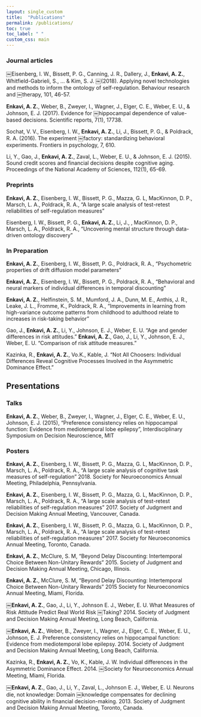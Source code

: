 ```yaml
---
layout: single_custom
title:  "Publications"
permalink: /publications/
toc: true
toc_label: " "
custom_css: main
---
```


### Journal articles

￼Eisenberg, I. W., Bissett, P. G., Canning, J. R., Dallery, J., **Enkavi, A. Z.**, Whitfield-Gabrieli, S., ... & Kim, S. J.
￼(2018). Applying novel technologies and methods to inform the ontology of self-regulation. Behaviour research and
￼therapy, 101, 46-57.

**Enkavi, A. Z.**, Weber, B., Zweyer, I., Wagner, J., Elger, C. E., Weber, E. U., & Johnson, E. J. (2017). Evidence for
￼hippocampal dependence of value-based decisions. Scientific reports, 7(1), 17738.

Sochat, V. V., Eisenberg, I. W., **Enkavi, A. Z.**, Li, J., Bissett, P. G., & Poldrack, R. A. (2016). The experiment
￼factory: standardizing behavioral experiments. Frontiers in psychology, 7, 610.

Li, Y., Gao, J., **Enkavi, A. Z.**, Zaval, L., Weber, E. U., & Johnson, E. J. (2015). Sound credit scores and financial decisions despite cognitive aging. Proceedings of the National Academy of Sciences, 112(1), 65-69.  

### Preprints

**Enkavi, A. Z.**, Eisenberg, I. W., Bissett, P. G., Mazza, G. L, MacKinnon, D. P., Marsch, L. A., Poldrack, R. A., “A
large scale analysis of test-retest reliabilities of self-regulation measures”  

Eisenberg, I. W., Bissett, P. G., **Enkavi, A. Z.**, Li, J., , MacKinnon, D. P., Marsch, L. A., Poldrack, R. A., “Uncovering mental structure through data-driven ontology discovery”  

### In Preparation

**Enkavi, A. Z.**, Eisenberg, I. W., Bissett, P. G., Poldrack, R. A., “Psychometric properties of drift diffusion model
parameters”  

**Enkavi, A. Z.**, Eisenberg, I. W., Bissett, P. G., Poldrack, R. A., “Behavioral and neural markers of individual differences in temporal discounting”  

**Enkavi, A. Z.**, Helfinstein, S. M., Mumford, J. A., Dunn, M. E., Anthis, J. R., Leake, J. L., Fromme, K., Poldrack, R. A., “Improvements in learning from high-variance outcome patterns from childhood to adulthood relate to increases in risk-taking behavior”  

Gao, J., **Enkavi, A. Z.**, Li, Y., Johnson, E. J., Weber, E. U. “Age and gender differences in risk attitudes.” **Enkavi, A. Z.**, Gao, J., Li, Y., Johnson, E. J., Weber, E. U. “Comparison of risk attitude measures.”  

Kazinka, R., **Enkavi, A. Z.**, Vo.K., Kable, J. “Not All Choosers: Individual Differences Reveal Cognitive Processes Involved in the Asymmetric Dominance Effect.”

## Presentations

### Talks

**Enkavi, A. Z.**, Weber, B., Zweyer, I., Wagner, J., Elger, C. E., Weber, E. U., Johnson, E. J. (2015), “Preference consistency relies on hippocampal function: Evidence from mediotemporal lobe epilepsy”, Interdisciplinary Symposium on Decision Neuroscience, MIT

### Posters

**Enkavi, A. Z.**, Eisenberg, I. W., Bissett, P. G., Mazza, G. L, MacKinnon, D. P., Marsch, L. A., Poldrack, R. A., “A large scale analysis of cognitive task measures of self-regulation” 2018. Society for Neuroeconomics Annual Meeting, Philadelphia, Pennsylvania.  

**Enkavi, A. Z.**, Eisenberg, I. W., Bissett, P. G., Mazza, G. L, MacKinnon, D. P., Marsch, L. A., Poldrack, R. A., “A large scale analysis of test-retest reliabilities of self-regulation measures” 2017. Society of Judgment and Decision Making Annual Meeting, Vancouver, Canada.  

**Enkavi, A. Z.**, Eisenberg, I. W., Bissett, P. G., Mazza, G. L, MacKinnon, D. P., Marsch, L. A., Poldrack, R. A., “A large scale analysis of test-retest reliabilities of self-regulation measures” 2017. Society for Neuroeconomics Annual Meeting, Toronto, Canada.  

**Enkavi, A. Z.**, McClure, S. M, “Beyond Delay Discounting: Intertemporal Choice Between Non-Unitary Rewards” 2015. Society of Judgment and Decision Making Annual Meeting, Chicago, Illinois.  

**Enkavi, A. Z.**, McClure, S. M, “Beyond Delay Discounting: Intertemporal Choice Between Non-Unitary Rewards” 2015 Society for Neuroeconomics Annual Meeting, Miami, Florida.  

￼**Enkavi, A. Z.**, Gao, J., Li, Y., Johnson E. J., Weber, E. U. What Measures of Risk Attitude Predict Real World Risk
￼Taking? 2014. Society of Judgment and Decision Making Annual Meeting, Long Beach, California.  

￼**Enkavi, A. Z.**, Weber, B., Zweyer, I., Wagner, J., Elger, C. E., Weber, E. U., Johnson, E. J. Preference consistency relies on hippocampal function: Evidence from mediotemporal lobe epilepsy. 2014. Society of Judgment and Decision Making Annual Meeting, Long Beach, California.  

Kazinka, R., **Enkavi, A. Z.**, Vo, K., Kable, J. W. Individual differences in the Asymmetric Dominance Effect. 2014.
￼Society for Neuroeconomics Annual Meeting, Miami, Florida.  

￼**Enkavi, A. Z.**, Gao, J., Li, Y., Zaval, L., Johnson E. J., Weber, E. U. Neurons die, not knowledge: Domain
￼knowledge compensates for declining cognitive ability in financial decision-making. 2013. Society of Judgment and Decision Making Annual Meeting, Toronto, Canada.
